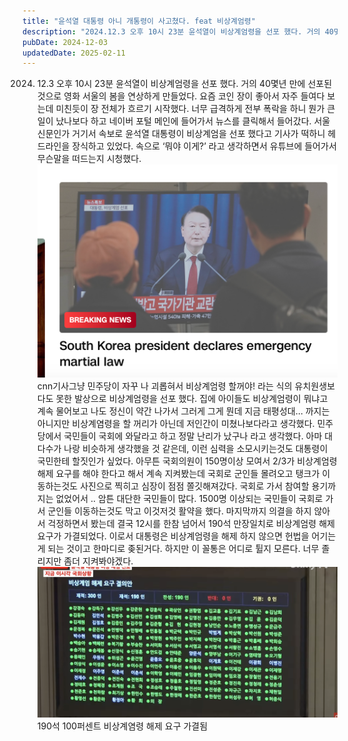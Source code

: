 ```yaml
---
title: "윤석열 대통령 아니 개통령이 사고쳤다. feat 비상계엄령"
description: "2024.12.3 오후 10시 23분 윤석열이 비상계엄령을 선포 했다. 거의 40몇년 만에 선포된 것으로 영화 서울의 봄을 연상하게 만들었다. 요즘 코인 장이 좋아서 자주 들여다 보는데 미친듯이 장 전체가 흐르기 시작했다. 너무 급격하게 전부 폭락을 하니 뭔가 큰일이 났나보다 하고 네이..."
pubDate: 2024-12-03
updatedDate: 2025-02-11
---
```


2024. 12.3 오후 10시 23분 윤석열이 비상계엄령을 선포 했다. 거의 40몇년 만에 선포된 것으로 영화 서울의 봄을 연상하게 만들었다. 요즘 코인 장이 좋아서 자주 들여다 보는데 미친듯이 장 전체가 흐르기 시작했다. 너무 급격하게 전부 폭락을 하니 뭔가 큰일이 났나보다 하고 네이버 포털 메인에 들어가서 뉴스를 클릭해서 들어갔다. 서울신문인가 거기서 속보로 윤석열 대통령이 비상계엄을 선포 했다고 기사가 떡하니 헤드라인을 장식하고 있었다. 속으로 ‘뭐야 이게?’ 라고 생각하면서 유튜브에 들어가서 무슨말을 떠드는지 시청했다.
![cnn기사](/content/images/2024/12/-----------2024-12-03------11.57.22.png)cnn기사그냥 민주당이 자꾸 나 괴롭혀서 비상계엄령 할꺼야! 라는 식의 유치원생보다도 못한 발상으로 비상계엄령을 선포 했다. 집에 아이들도 비상계엄령이 뭐냐고 계속 물어보고 나도 정신이 약간 나가서 그러게 그게 뭔데 지금 태평성대… 까지는 아니지만 비상계염령을 할 꺼리가 아닌데 저인간이 미쳤나보다라고 생각했다. 민주당에서 국민들이 국회에 와달라고 하고 정말 난리가 났구나 라고 생각했다. 아마 대다수가 나랑 비슷하게 생각했을 것 같은데, 이런 심력을 소모시키는것도 대통령이 국민한테 할짓인가 싶었다.
아무튼 국회의원이 150명이상 모여서 2/3가 비상계엄령 해제 요구를 해야 한다고 해서 계속 지켜봤는데 국회로 군인들 몰려오고 탱크가 이동하는것도 사진으로 찍히고 심장이 점점 쫄깃해져갔다. 국회로 가서 참여할 용기까지는 없었어서 .. 암튼 대단한 국민들이 많다. 1500명 이상되는 국민들이 국회로 가서 군인들 이동하는것도 막고 이것저것 활약을 했다.
마지막까지 의결을 하지 않아서 걱정하면서 봤는데 결국 12시를 한참 넘어서 190석 만장일치로 비상계엄령 해제 요구가 가결되었다. 이로서 대통령은 비상계엄령을 해제 하지 않으면 헌법을 어기는게 되는 것이고 한마디로 좆된거다. 하지만 이 꼴통은 어디로 튈지 모른다. 너무 졸리지만 좀더 지켜봐야겠다.
![190석 100퍼센트 비상계염령 해제 요구 가결됨](/content/images/2024/12/DraggedImage.png)190석 100퍼센트 비상계염령 해제 요구 가결됨